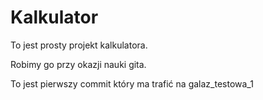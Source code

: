 # Kalkulator

To jest prosty projekt kalkulatora.

Robimy go przy okazji nauki gita.

To jest pierwszy commit który ma trafić na galaz_testowa_1